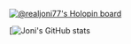 [![@realjoni77's Holopin board](https://holopin.me/realjoni77)](https://holopin.io/@realjoni77)

[![Joni's GitHub stats](https://github-readme-stats.vercel.app/api?username=realjoni77&theme=blue-green&show_icons=true)

<!---
realjoni17/realjoni17 is a ✨ special ✨ repository because its `README.md` (this file) appears on your GitHub profile.
You can click the Preview link to take a look at your changes.
--->

